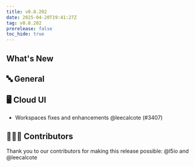 ```yaml
---
title: v0.8.202
date: 2025-04-20T19:41:27Z
tag: v0.8.202
prerelease: false
toc_hide: true
---
```


## What's New
## 🔤 General
## 🖥 Cloud UI

- Workspaces fixes and enhancements @leecalcote (#3407)

## 👨🏽‍💻 Contributors

Thank you to our contributors for making this release possible:
@l5io and @leecalcote

